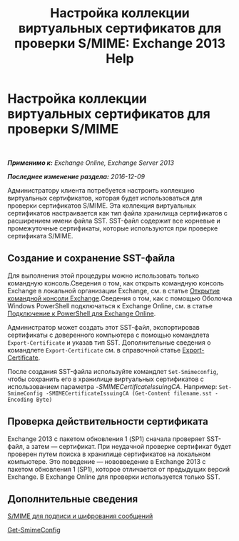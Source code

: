 ﻿---
title: 'Настройка коллекции виртуальных сертификатов для проверки S/MIME: Exchange 2013 Help'
TOCTitle: Настройка коллекции виртуальных сертификатов для проверки S/MIME
ms:assetid: 04a616e6-197c-490c-ae8c-c8d5f0f0b3dd
ms:mtpsurl: https://technet.microsoft.com/ru-ru/library/Dn626155(v=EXCHG.150)
ms:contentKeyID: 61212696
ms.date: 04/30/2018
mtps_version: v=EXCHG.150
ms.translationtype: HT
---

# Настройка коллекции виртуальных сертификатов для проверки S/MIME

 

_**Применимо к:** Exchange Online, Exchange Server 2013_

_**Последнее изменение раздела:** 2016-12-09_

Администратору клиента потребуется настроить коллекцию виртуальных сертификатов, которая будет использоваться для проверки сертификатов S/MIME. Эта коллекция виртуальных сертификатов настраивается как тип файла хранилища сертификатов с расширением имени файла SST. SST-файл содержит все корневые и промежуточные сертификаты, которые используются при проверке сертификата S/MIME.

## Создание и сохранение SST-файла

Для выполнения этой процедуры можно использовать только командную консоль.Сведения о том, как открыть командную консоль Exchange в локальной организации Exchange, см. в статье [Открытие командной консоли Exchange](https://technet.microsoft.com/ru-ru/library/dd638134\(v=exchg.150\)).Сведения о том, как с помощью Оболочка Windows PowerShell подключаться к Exchange Online, см. в статье [Подключение к PowerShell для Exchange Online](https://go.microsoft.com/fwlink/p/?linkid=396554).

Администратор может создать этот SST-файл, экспортировав сертификаты с доверенного компьютера с помощью командлета `Export-Certificate` и указав тип SST. Дополнительные сведения о командлете `Export-Certificate` см. в справочной статье [Export-Certificate](https://technet.microsoft.com/ru-ru/library/hh848628.aspx).

После создания SST-файла используйте командлет `Set-Smimeconfig`, чтобы сохранить его в хранилище виртуальных сертификатов с использованием параметра *-SMIMECertificateIssuingCA*. Например: `Set-SmimeConfig -SMIMECertificateIssuingCA (Get-Content filename.sst -Encoding Byte)`

## Проверка действительности сертификата

Exchange 2013 с пакетом обновления 1 (SP1) сначала проверяет SST-файл, а затем — сертификат. При неудачной проверке сертификат будет проверен путем поиска в хранилище сертификатов на локальном компьютере. Это поведение — нововведение в Exchange 2013 с пакетом обновления 1 (SP1), которое отличается от предыдущих версий Exchange. В Exchange Online для проверки используется только SST.

## Дополнительные сведения

[S/MIME для подписи и шифрования сообщений](s-mime-for-message-signing-and-encryption-exchange-2013-help.md)

[Get-SmimeConfig](https://technet.microsoft.com/ru-ru/library/dn554257\(v=exchg.150\))

